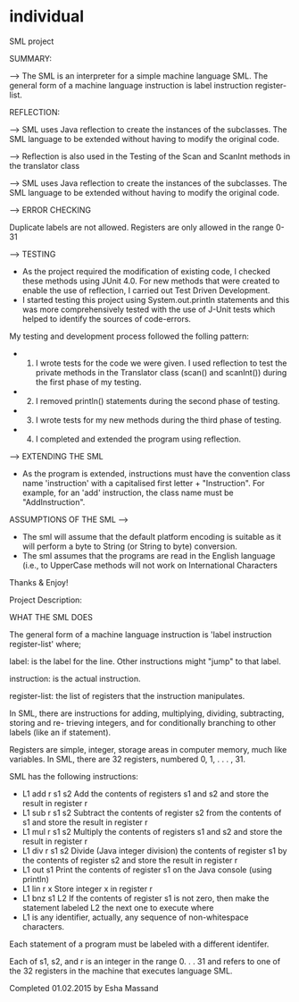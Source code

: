 # individual
SML project

SUMMARY:

--> The SML is an interpreter for a simple machine language SML. The general form of a machine language instruction is
label instruction register-list.

REFLECTION:

--> SML uses Java reflection to create the instances of the subclasses. The SML language to be extended without having to modify
the original code.

--> Reflection is also used in the Testing of the Scan and ScanInt methods in the translator class

--> SML uses Java reflection to create the instances of the subclasses. The SML language to be extended without having to modify
the original code.

--> ERROR CHECKING

Duplicate labels are not allowed.
Registers are only allowed in the range 0-31

--> TESTING
* As the project required the modification of existing code, I checked these methods using JUnit 4.0. For new methods that were created to enable the use of reflection, I carried out Test Driven Development.
* I started testing this project using System.out.println statements and this was more comprehensively tested with the use of J-Unit tests which helped to identify the sources of code-errors.

My testing and development process followed the folling pattern:
* 1. I wrote tests for the code we were given.  I used reflection to test the private methods in the Translator class (scan() and scanInt()) during the first phase of my testing.
* 2. I removed println() statements during the second phase of testing.
* 3. I wrote tests for my new methods during the third phase of testing.
* 4. I completed and extended the program using reflection.

--> EXTENDING THE SML
* As the program is extended, instructions must have the convention class name 'instruction' with a capitalised first letter + "Instruction". For example, for an 'add' instruction, the class name must be "AddInstruction".

ASSUMPTIONS OF THE SML
-->
* The sml will assume that the default platform encoding is suitable as it will perform a byte to String (or String to byte) conversion. 
* The sml assumes that the programs are read in the English language (i.e., to UpperCase methods will not work on International Characters

Thanks & Enjoy!







Project Description:

WHAT THE SML DOES

The general form of a machine language instruction is
'label instruction register-list'
where;

label: is the label for the line. Other instructions might "jump" to that label.

instruction: is the actual instruction.

register-list: the list of registers that the instruction manipulates.


In SML, there are instructions for adding, multiplying, dividing, subtracting, storing and re-
trieving integers, and for conditionally branching to other labels (like an if statement).


Registers are simple, integer, storage areas in computer memory, much like variables.
In SML, there are 32 registers, numbered 0, 1, . . . , 31.


SML has the following instructions:

* L1 add r s1 s2 Add the contents of registers s1 and s2 and store the result in register r
* L1 sub r s1 s2 Subtract the contents of register s2 from the contents of s1 and store the result in register r
* L1 mul r s1 s2 Multiply the contents of registers s1 and s2 and store the result in register r
* L1 div r s1 s2 Divide (Java integer division) the contents of register s1 by the contents of register s2 and store the result in register r
* L1 out s1 Print the contents of register s1 on the Java console (using println)
* L1 lin r x Store integer x in register r
* L1 bnz s1 L2 If the contents of register s1 is not zero, then make the statement labeled L2 the next one to execute
where
* L1 is any identifier, actually, any sequence of non-whitespace characters.

Each statement of a program must be labeled with a different identifer.

Each of s1, s2, and r is an integer in the range 0. . . 31 and refers to one of the 32 registers in the machine that executes language SML.


Completed 01.02.2015 by Esha Massand
